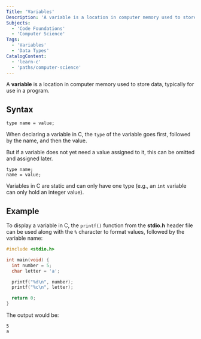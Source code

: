 ```yaml
---
Title: 'Variables'
Description: 'A variable is a location in computer memory used to store data.'
Subjects:
  - 'Code Foundations'
  - 'Computer Science'
Tags:
  - 'Variables'
  - 'Data Types'
CatalogContent:
  - 'learn-c'
  - 'paths/computer-science'
---
```


A **variable** is a location in computer memory used to store data, typically for use in a program.

## Syntax

```pseudo
type name = value;
```

When declaring a variable in C, the `type` of the variable goes first, followed by the name, and then the value.

But if a variable does not yet need a value assigned to it, this can be omitted and assigned later.

```pseudo
type name;
name = value;
```

Variables in C are static and can only have one type (e.g., an `int` variable can only hold an integer value).

## Example

To display a variable in C, the `printf()` function from the **stdio.h** header file can be used along with the `%` character to format values, followed by the variable name:

```c
#include <stdio.h>

int main(void) {
  int number = 5;
  char letter = 'a';

  printf("%d\n", number);
  printf("%c\n", letter);

  return 0;
}
```

The output would be:

```shell
5
a
```
